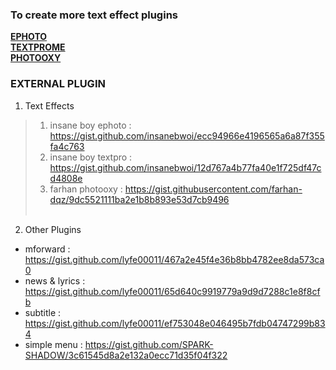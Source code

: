 ### To create more text effect plugins
[**EPHOTO**](https://gist.github.com/lyfe00011/a497eba97dd1e82d8fa43c81cbf0fca8)<br>
[**TEXTPROME**](https://gist.github.com/lyfe00011/2ef095df8c0eb2a9ce8dbae51c16fe3e)<br>
[**PHOTOOXY**](https://gist.github.com/lyfe00011/6834e168d53f0c9afb8497b0dc36d57f)<br>

### EXTERNAL PLUGIN
 1.  Text Effects <br>
 > 1. insane boy ephoto  : https://gist.github.com/insanebwoi/ecc94966e4196565a6a87f355fa4c763<br>
 > 2. insane boy textpro : https://gist.github.com/insanebwoi/12d767a4b77fa40e1f725df47cd4808e<br>
 > 3. farhan photooxy    : https://gist.githubusercontent.com/farhan-dqz/9dc5521111ba2e1b8b893e53d7cb9496 <br><br>
 2.   Other Plugins<br>
 * mforward : https://gist.github.com/lyfe00011/467a2e45f4e36b8bb4782ee8da573ca0 <br>
 * news & lyrics : https://gist.github.com/lyfe00011/65d640c9919779a9d9d7288c1e8f8cfb <br>
 * subtitle : https://gist.github.com/lyfe00011/ef753048e046495b7fdb04747299b834 <br>
 * simple menu : https://gist.github.com/SPARK-SHADOW/3c61545d8a2e132a0ecc71d35f04f322